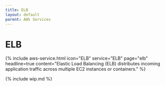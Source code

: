 ```yaml
---
title: ELB
layout: default
parent: AWS Services
---
```


# ELB

{% include aws-service.html icon="ELB" service="ELB" page="elb" headline=true
    content="Elastic Load Balancing (ELB) distributes incoming application traffic across multiple EC2 instances or containers." %}

{% include wip.md %}